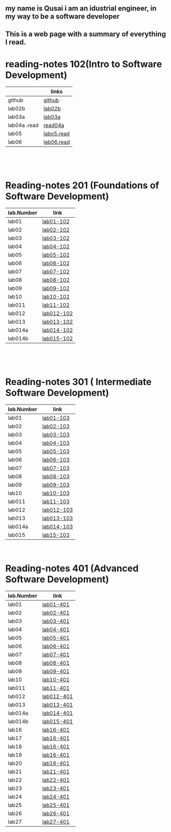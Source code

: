 ## my name is Qusai i am an idustrial engineer, in my way to be a software developer  


## This is a web page with a summary of everything I read.  




# reading-notes 102(Intro to Software Development)



|             | links                                               |
| ----------- | -----------                                         |
| github      |[github](https://github.com/qusaiqishta)             |
| lab02b      | [lab02b](102/lab-02a.md)                                |
|lab03a       | [lab03a](102/lab03a.md)                                 |
|lab04a .read |[read04a](102/read04a.md)                                |
| lab05       |[labo5.read](102/read05.md)
| lab06       |[lab06.read](https://qusaiqishta.github.io/reading-notes/lab06)

&nbsp;


&nbsp;



# Reading-notes 201 (Foundations of Software Development)
| lab.Number    | link          |
| ------------- | ------------- |
| lab01         |  [lab01-102](201/lab01-201.md)  |
| lab02        |  [lab02-102](201/lab02.md)  |
| lab03         |  [lab03-102](201/lab03.md)  |
| lab04         |  [lab04-102](201/lab04.md)  |
| lab05         |  [lab05-102](201/lab05.md)  |
| lab06         |  [lab06-102](201/lab06.md)  |
| lab07         |  [lab07-102](201/lab07.md)  |
| lab08         |  [lab08-102](201/lab08.md)  |
| lab09         |  [lab09-102](201/lab09.md)  |
| lab10         |  [lab10-102](201/lab10.md)  |
| lab011         |  [lab11-102](201/lab11.md)  |
| lab012        |  [lab012-102](201/lab12.md)  |
| lab013         |  [lab013-102](201/lab13.md)  |
| lab014a         |  [lab014-102](201/lab14a.md)  |
| lab014b         |  [lab015-102](201/lab14b.md)  |



&nbsp;


&nbsp;


# Reading-notes 301 ( Intermediate Software Development)

| lab.Number    | link          |
| ------------- | ------------- |
| lab01         |  [lab01-103](301/lab01.md)  |
| lab02        |  [lab02-103](301/lab02.md)  |
| lab03         |  [lab03-103](301/lab03.md)  |
| lab04         |  [lab04-103](301/lab04.md)  |
| lab05         |  [lab05-103](301/lab05.md)  |
| lab06         |  [lab06-103](301/lab06.md)  |
| lab07         |  [lab07-103](301/lab07.md)  |
| lab08         |  [lab08-103](301/lab08.md)  |
| lab09         |  [lab09-103](301/lab09.md)  |
| lab10         |  [lab10-103](301/lab10.md)  |
| lab011         |  [lab11-103](301/lab11.md)  |
| lab012        |  [lab012-103](301/lab12.md)  |
| lab013         |  [lab013-103](301/lab13.md)  |
| lab014a         |  [lab014-103](301/lab14a.md)  |
| lab015         |  [lab15-103](301/lab15.md)  |




&nbsp;



# Reading-notes 401 (Advanced Software Development)
| lab.Number    | link          |
| ------------- | ------------- |
| lab01         |  [lab01-401](401/lab01.md)  |
| lab02        |  [lab02-401](401/lab02.md)  |
| lab03         |  [lab03-401](401/lab03.md)  |
| lab04         |  [lab04-401](401/lab04.md)  |
| lab05         |  [lab05-401](401/lab05.md)  |
| lab06         |  [lab06-401](401/lab06.md)  |
| lab07         |  [lab07-401](401/lab07.md)  |
| lab08         |  [lab08-401](401/lab08.md)  |
| lab09         |  [lab09-401](401/lab09.md)  |
| lab10         |  [lab10-401](401/lab10.md)  |
| lab011         |  [lab11-401](401/lab11.md)  |
| lab012        |  [lab012-401](401/lab12.md)  |
| lab013         |  [lab013-401](401/lab13.md)  |
| lab014a         |  [lab014-401](401/lab14a.md)  |
| lab014b         |  [lab015-401](401/lab14b.md)  |
|lab16           |   [lab16-401](401/lab16.md)   |
|lab17            |   [lab16-401](401/lab17.md)   |
|lab18            |   [lab16-401](401/lab18.md)   |
|lab19            |   [lab16-401](401/lab19.md)   |
|lab20           |   [lab16-401](401/lab20.md)   |
|lab21            |  [lab21-401](401/lab21.md)    |
|lab22             |  [lab22-401](401/lab22.md)    |
|lab23            |  [lab23-401](401/lab23.md)    |
|lab24            |  [lab24-401](401/lab24.md)    |
|lab25            |  [lab25-401](401/lab25.md)    |
|lab26            |  [lab26-401](401/lab26.md)    |
|lab27            |  [lab27-401](401/lab27.md)    |
